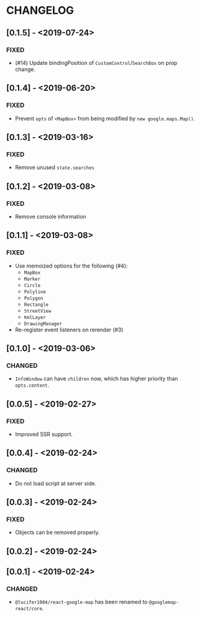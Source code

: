 # CHANGELOG

## [0.1.5] - <2019-07-24>

### FIXED

- (#14) Update bindingPosition of `CustomControl`/`SearchBox` on prop change.

## [0.1.4] - <2019-06-20>

### FIXED

- Prevent `opts` of `<MapBox>` from being modified by `new google.maps.Map()`.

## [0.1.3] - <2019-03-16>

### FIXED

- Remove unused `state.searches`

## [0.1.2] - <2019-03-08>

### FIXED

- Remove console information

## [0.1.1] - <2019-03-08>

### FIXED

- Use memoized options for the following (#4):
  - `MapBox`
  - `Marker`
  - `Circle`
  - `Polyline`
  - `Polygon`
  - `Rectangle`
  - `StreetView`
  - `KmlLayer`
  - `DrawingManager`
- Re-register event listeners on rerender (#3)

## [0.1.0] - <2019-03-06>

### CHANGED

- `InfoWindow` can have `children` now, which has higher priority than
  `opts.content`.

## [0.0.5] - <2019-02-27>

### FIXED

- Improved SSR support.

## [0.0.4] - <2019-02-24>

### CHANGED

- Do not load script at server side.

## [0.0.3] - <2019-02-24>

### FIXED

- Objects can be removed properly.

## [0.0.2] - <2019-02-24>

## [0.0.1] - <2019-02-24>

### CHANGED

- `@lucifer1004/react-google-map` has been renamed to `@googlemap-react/core`.
